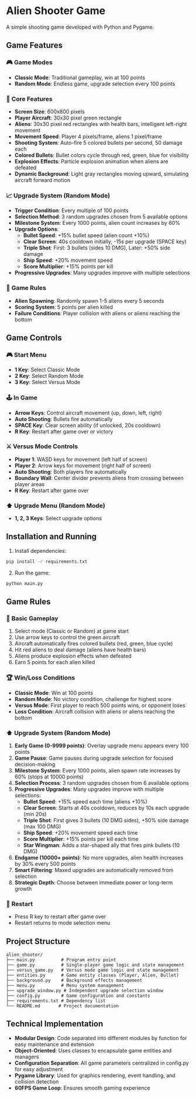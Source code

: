 # Alien Shooter Game

A simple shooting game developed with Python and Pygame.

## Game Features

### 🎮 **Game Modes**
- **Classic Mode**: Traditional gameplay, win at 100 points
- **Random Mode**: Endless game, upgrade selection every 100 points

### 🚀 **Core Features**
- **Screen Size**: 600x800 pixels
- **Player Aircraft**: 30x30 pixel green rectangle
- **Aliens**: 30x30 pixel red rectangles with health bars, intelligent left-right movement
- **Movement Speed**: Player 4 pixels/frame, aliens 1 pixel/frame
- **Shooting System**: Auto-fire 5 colored bullets per second, 50 damage each
- **Colored Bullets**: Bullet colors cycle through red, green, blue for visibility
- **Explosion Effects**: Particle explosion animation when aliens are defeated
- **Dynamic Background**: Light gray rectangles moving upward, simulating aircraft forward motion

### 📈 **Upgrade System** (Random Mode)
- **Trigger Condition**: Every multiple of 100 points
- **Selection Method**: 3 random upgrades chosen from 5 available options
- **Milestone System**: Every 1000 points, alien count increases by 60%
- **Upgrade Options**:
  - **Bullet Speed**: +15% bullet speed (alien count +10%)
  - **Clear Screen**: 40s cooldown initially, -15s per upgrade (SPACE key)
  - **Triple Shot**: First: 3 bullets (sides 10 DMG), Later: +50% side damage
  - **Ship Speed**: +20% movement speed
  - **Score Multiplier**: +15% points per kill
- **Progressive Upgrades**: Many upgrades improve with multiple selections

### 🎯 **Game Rules**
- **Alien Spawning**: Randomly spawn 1-5 aliens every 5 seconds
- **Scoring System**: 5 points per alien killed
- **Failure Conditions**: Player collision with aliens or aliens reaching the bottom

## Game Controls

### 🎮 **Start Menu**
- **1 Key**: Select Classic Mode
- **2 Key**: Select Random Mode
- **3 Key**: Select Versus Mode

### 🕹️ **In Game**
- **Arrow Keys**: Control aircraft movement (up, down, left, right)
- **Auto Shooting**: Bullets fire automatically
- **SPACE Key**: Clear screen ability (if unlocked, 20s cooldown)
- **R Key**: Restart after game over or victory

### ⚔️ **Versus Mode Controls**
- **Player 1**: WASD keys for movement (left half of screen)
- **Player 2**: Arrow keys for movement (right half of screen)
- **Auto Shooting**: Both players fire automatically
- **Boundary Wall**: Center divider prevents aliens from crossing between player areas
- **R Key**: Restart after game over

### ⬆️ **Upgrade Menu** (Random Mode)
- **1, 2, 3 Keys**: Select upgrade options

## Installation and Running

1. Install dependencies:
```bash
pip install -r requirements.txt
```

2. Run the game:
```bash
python main.py
```

## Game Rules

### 🎯 **Basic Gameplay**
1. Select mode (Classic or Random) at game start
2. Use arrow keys to control the green aircraft
3. Aircraft automatically fires colored bullets (red, green, blue cycle)
4. Hit red aliens to deal damage (aliens have health bars)
5. Aliens produce explosion effects when defeated
6. Earn 5 points for each alien killed

### 🏆 **Win/Loss Conditions**
- **Classic Mode**: Win at 100 points
- **Random Mode**: No victory condition, challenge for highest score
- **Versus Mode**: First player to reach 500 points wins, or opponent loses
- **Loss Condition**: Aircraft collision with aliens or aliens reaching the bottom

### ⬆️ **Upgrade System** (Random Mode)
1. **Early Game (0-9999 points)**: Overlay upgrade menu appears every 100 points
2. **Game Pause**: Game pauses during upgrade selection for focused decision-making
3. **Milestone System**: Every 1000 points, alien spawn rate increases by 60% (stops at 10000 points)
4. **Selection Process**: 3 random upgrades chosen from 6 available options
5. **Progressive Upgrades**: Many upgrades improve with multiple selections:
   - **Bullet Speed**: +15% speed each time (aliens +10%)
   - **Clear Screen**: Starts at 40s cooldown, reduces by 10s each upgrade (min 20s)
   - **Triple Shot**: First gives 3 bullets (10 DMG sides), +50% side damage (max 100 DMG)
   - **Ship Speed**: +20% movement speed each time
   - **Score Multiplier**: +15% points per kill each time
   - **Star Wingman**: Adds a star-shaped ally that fires pink bullets (10 DMG)
6. **Endgame (10000+ points)**: No more upgrades, alien health increases by 30% every 500 points
7. **Smart Filtering**: Maxed upgrades are automatically removed from selection
8. **Strategic Depth**: Choose between immediate power or long-term growth

### 🔄 **Restart**
- Press R key to restart after game over
- Restart returns to mode selection menu

## Project Structure

```
alien_shooter/
├── main.py          # Program entry point
├── game.py          # Single-player game logic and state management
├── versus_game.py   # Versus mode game logic and state management
├── entities.py      # Game entity classes (Player, Alien, Bullet)
├── background.py    # Background effects management
├── menu.py          # Menu system management
├── upgrade_window.py # Independent upgrade selection window
├── config.py        # Game configuration and constants
├── requirements.txt # Dependency list
└── README.md       # Project documentation
```

## Technical Implementation

- **Modular Design**: Code separated into different modules by function for easy maintenance and extension
- **Object-Oriented**: Uses classes to encapsulate game entities and managers
- **Configuration Separation**: All game parameters centralized in config.py for easy adjustment
- **Pygame Library**: Used for graphics rendering, event handling, and collision detection
- **60FPS Game Loop**: Ensures smooth gaming experience
